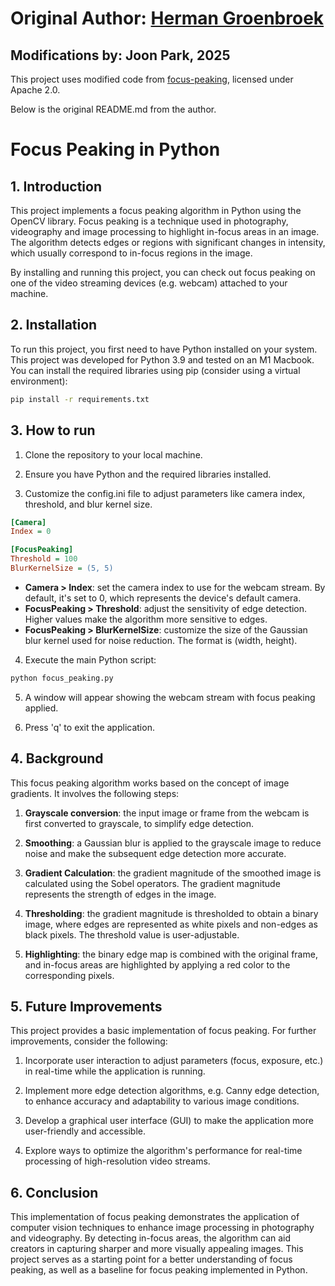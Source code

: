 # Original Author: [Herman Groenbroek](https://github.com/GreenpantsDeveloper)

## Modifications by: Joon Park, 2025

This project uses modified code from [focus-peaking](https://github.com/GreenpantsDeveloper/focus-peaking), licensed under Apache 2.0.

Below is the original README.md from the author.

#

# Focus Peaking in Python

## 1. Introduction

This project implements a focus peaking algorithm in Python using the OpenCV library. Focus peaking is a technique used
in photography, videography and image processing to highlight in-focus areas in an image. The algorithm detects edges or
regions with significant changes in intensity, which usually correspond to in-focus regions in the image.

By installing and running this project, you can check out focus peaking on one of the video streaming devices (e.g.
webcam) attached to your machine.

## 2. Installation

To run this project, you first need to have Python installed on your system. This project was developed for Python 3.9
and tested on an M1 Macbook. You can install the required libraries using pip (consider using a virtual environment):

```bash
pip install -r requirements.txt
```

## 3. How to run

1. Clone the repository to your local machine.

2. Ensure you have Python and the required libraries installed.

3. Customize the config.ini file to adjust parameters like camera index, threshold, and blur kernel size.

```ini
[Camera]
Index = 0

[FocusPeaking]
Threshold = 100
BlurKernelSize = (5, 5)
```

-   **Camera > Index**: set the camera index to use for the webcam stream. By default, it's set to 0, which represents the
    device's default camera.
-   **FocusPeaking > Threshold**: adjust the sensitivity of edge detection. Higher values make the algorithm more
    sensitive to edges.
-   **FocusPeaking > BlurKernelSize**: customize the size of the Gaussian blur kernel used for noise reduction. The format
    is (width, height).

4. Execute the main Python script:

```bash
python focus_peaking.py
```

5. A window will appear showing the webcam stream with focus peaking applied.

6. Press 'q' to exit the application.

## 4. Background

This focus peaking algorithm works based on the concept of image gradients. It involves the following steps:

1. **Grayscale conversion**: the input image or frame from the webcam is first converted to grayscale, to simplify edge
   detection.

2. **Smoothing**: a Gaussian blur is applied to the grayscale image to reduce noise and make the subsequent edge
   detection more accurate.

3. **Gradient Calculation**: the gradient magnitude of the smoothed image is calculated using the Sobel operators. The
   gradient
   magnitude represents the strength of edges in the image.

4. **Thresholding**: the gradient magnitude is thresholded to obtain a binary image, where edges are represented as
   white pixels and non-edges as black pixels. The threshold value is user-adjustable.

5. **Highlighting**: the binary edge map is combined with the original frame, and in-focus areas are highlighted by
   applying a red color to the corresponding pixels.

## 5. Future Improvements

This project provides a basic implementation of focus peaking. For further improvements, consider the following:

1. Incorporate user interaction to adjust parameters (focus, exposure, etc.) in real-time while the application is
   running.

2. Implement more edge detection algorithms, e.g. Canny edge detection, to enhance accuracy and adaptability
   to various image conditions.

3. Develop a graphical user interface (GUI) to make the application more user-friendly and accessible.

4. Explore ways to optimize the algorithm's performance for real-time processing of high-resolution video streams.

## 6. Conclusion

This implementation of focus peaking demonstrates the application of computer vision techniques to enhance image
processing in photography and videography. By detecting in-focus areas, the algorithm can aid creators in capturing
sharper and more visually appealing images. This project serves as a starting point for a better understanding of focus
peaking, as well as a baseline for focus peaking implemented in Python.
